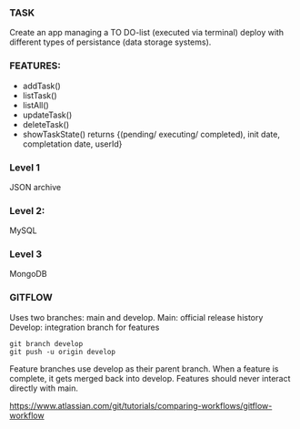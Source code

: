 ### TASK
Create an app managing a TO DO-list (executed via terminal) deploy with different types of persistance (data storage systems).

### FEATURES: 
- addTask()
- listTask()
- listAll()
- updateTask()
- deleteTask()
- showTaskState() returns {(pending/ executing/ completed), init date, completation date, userId}


### Level 1
JSON archive

### Level 2:
MySQL

### Level 3
MongoDB


### GITFLOW

Uses two branches: main and develop.
Main: official release history
Develop: integration branch for features


```
git branch develop
git push -u origin develop
```

Feature branches use develop as their parent branch. When a feature is complete, it gets merged back into develop. Features should never interact directly with main.

https://www.atlassian.com/git/tutorials/comparing-workflows/gitflow-workflow